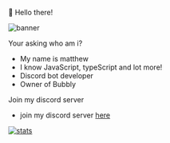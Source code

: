 👋 Hello there!

![banner](https://avatars.githubusercontent.com/u/68120990?s=460&u=b66384a1eb4d12883ff50a16476233fcdf34ce84&v=4)

Your asking who am i?
- My name is matthew
- I know JavaScript, typeScript and lot more!
- Discord bot developer
- Owner of Bubbly

Join my discord server
- join my discord server [here](https://discord.gg/quwYTbB7cy)


[![stats](https://github-readme-stats.vercel.app/api?username=MatthewDisc_icons=true&theme=radical)](https://github.com/japanesename/github-readme-stats)<br>
